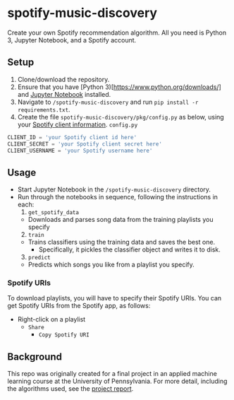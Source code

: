 # spotify-music-discovery

Create your own Spotify recommendation algorithm. All you need is Python 3, 
Jupyter Notebook, and a Spotify account. 

## Setup

1. Clone/download the repository.
2. Ensure that you have [Python 3)[https://www.python.org/downloads/] and 
[Jupyter Notebook](https://jupyter.org/install) installed.
3. Navigate to `/spotify-music-discovery` and run `pip install -r requirements.txt`.
4. Create the file `spotify-music-discovery/pkg/config.py` as below, using 
your 
[Spotify client information](https://developer.spotify.com/documentation/general/guides/app-settings/#register-your-app).
  `config.py`
  ```python
  CLIENT_ID = 'your Spotify client id here'
  CLIENT_SECRET = 'your Spotify client secret here'
  CLIENT_USERNAME = 'your Spotify username here'
  ```

## Usage

- Start Jupyter Notebook in the `/spotify-music-discovery` directory.
- Run through the notebooks in sequence, following the instructions in each:
  1. `get_spotify_data`
    - Downloads and parses song data from the training playlists you specify
  2. `train`
    - Trains classifiers using the training data and saves the best one.
      - Specifically, it pickles the classifier object and writes it to disk.
  3. `predict`
    - Predicts which songs you like from a playlist you specify.

### Spotify URIs

To download playlists, you will have to specify their Spotify URIs. You can get 
Spotify URIs from the Spotify app, as follows:
- Right-click on a playlist
  - `Share`
    - `Copy Spotify URI`

## Background

This repo was originally created for a final project in an applied machine
learning course at the University of Pennsylvania. For more detail, including 
the algorithms used, see the
[project report](music_discovery_using_active_learning.pdf).
